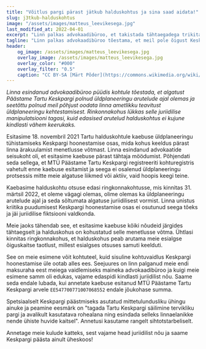 ```yaml
---
title: "Võitlus pargi pärast jätkub halduskohtus ja sina saad aidata!"
slug: j3tkub-halduskohtus
image: "/assets/images/matteus_leevikesega.jpg"
last_modified_at: 2022-04-01
excerpt: "Linn palkas advokaadibüroo, et takistada tähtaegadega trikitades Keskpargi hoonestamise vaidlustamist kohtus. See kukkus läbi, aga see on alles algus."
tagline: "Linn palkas advokaadibüroo tõestama, et meil pole õigust Keskpargi hoonestamist kohtus vaidlustada. Kuigi see plaan kukkus ringkonnakohtus läbi, on suuremad võitlused alles ees."
header:
    og_image: /assets/images/matteus_leevikesega.jpg
    overlay_image: /assets/images/matteus_leevikesega.jpg
    overlay_color: "#000"
    overlay_filter: "0.5"
    caption: "CC BY-SA [Märt Põder](https://commons.wikimedia.org/wiki/File:Matteuse_purskkaev_k%C3%BCmbleva_leevikesega.jpg%20)"
---
```


_Linna esindanud advokaadibüroo püüdis kohtule tõestada, et algatust Päästame Tartu Keskpargi polnud üldplaneeringu arutelude ajal olemas ja seetõttu polnud meil põhjust oodata linna ametlikku teavitust üldplaneeringu kehtestamisest. Rinkonnakohus lükkas selle juriidilise manipulatsiooni tagasi, kuid edasised arutelud halduskohtus ei kujune kindlasti vähem keerukaks._

Esitasime 18. novembril 2021 Tartu halduskohtule kaebuse üldplaneeringu tühistamiseks Keskpargi hoonestamise osas, mida kohus keeldus pärast linna ärakuulamist menetlusse võtmast. Linna esindanud advokaatide seisukoht oli, et esitasime kaebuse pärast tähtaja möödumist. Põhjendati seda sellega, et MTÜ Päästame Tartu Keskpargi registreeriti kohturegistris vahetult enne kaebuse esitamist ja seega ei osalenud üldplaneeringu protsessis mitte meie algatuse liikmed või aktiiv, vaid hoopis keegi teine.

Kaebasime halduskohtu otsuse edasi ringkonnakohtusse, mis kinnitas 31. märtsil 2022, et oleme vägagi olemas, olime olemas ka üldplaneeringu arutelude ajal ja seda sõltumata algatuse juriidilisest vormist. Linna unistus kriitika puudumisest Keskpargi hoonestamise osas ei osutunud seega tõeks ja jäi juriidilise fiktsiooni valdkonda.

Meie jaoks tähendab see, et esitasime kaebuse kõiki nõudeid järgides tähtaegselt ja halduskohus on kohustatud selle menetlusse võtma. Ühtlasi kinnitas ringkonnakohus, et halduskohus peab arutama meie esialgse õiguskaitse taotlust, millest esialgses otsuses samuti keelduti.

See on meie esimene võit kohtuteel, kuid sisuline kohtuvaidlus Keskpargi hoonestamise üle ootab alles ees. Seejuures on linn palganud meie endi maksuraha eest meiega vaidlemiseks maineka advokaadibüroo ja kuigi meie esimene samm oli edukas, vajame edaspidi kindlasti juriidilist nõu. Saame seda endale lubada, kui annetate kaebuse esitanud MTÜ Päästame Tartu Keskpargi arvele `EE547700771007068552` endale jõukohase summa.

Spetsiaalselt Keskpargi päästmiseks asutatud mittetulundusliku ühingu ainuke ja peamine eesmärk on "tagada Tartu Keskpargi säilimine tervikliku pargi ja avalikult kasutatava rohealana ning esindada selleks linnaelanikke nende ühiste huvide kaitsel". Annetusi kasutame rangelt sihtotstarbeliselt.

Annetage meie kulude katteks, sest vajame head juriidilist nõu ja saame Keskpargi päästa ainult üheskoos!